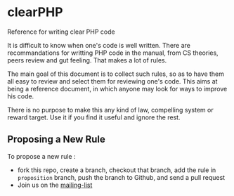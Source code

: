 clearPHP
========

Reference for writing clear PHP code 

It is difficult to know when one's code is well written. There are recommandations for writting PHP code in the manual, from CS theories, peers review and gut feeling. That makes a lot of rules. 

The main goal of this document is to collect such rules, so as to have them all easy to review and select them for reviewing one's code. This aims at being a reference document, in which anyone may look for ways to improve his code. 

There is no purpose to make this any kind of law, compelling system or reward target. Use it if you find it useful and ignore the rest.


Proposing a New Rule
------------------------------------

To propose a new rule :

- fork this repo, create a branch, checkout that branch, add the rule in `proposition` branch, push the branch to Github, and send a pull request
- Join us on the [mailing-list](https://groups.google.com/forum/#!forum/clearphp)